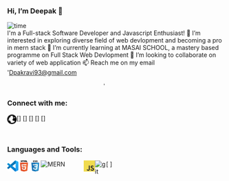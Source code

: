 ### Hi, I’m Deepak 👋  
  ![time](time.gif)                                              
I'm a Full-stack Software Developer and Javascript Enthusiast!
👀 I’m interested in exploring diverse field of web devlopment and becoming a pro in mern stack
🌱 I’m currently learning at MASAI SCHOOL, a mastery based programme on Full Stack Web Devlopment
💞️ I’m looking to collaborate on variety of web application
📫 Reach me on my email 'Dpakravi93@gmail.com

   
   
    
                                   '
 

  ### Connect with me:

  [<img align="left" alt="" width="22px" src="https://raw.githubusercontent.com/iconic/open-iconic/master/svg/globe.svg" />]
  [<img align="left" alt="" width="22px" src="https://cdn.jsdelivr.net/npm/simple-icons@v3/icons/youtube.svg" />]
  [<img align="left" alt="" width="22px" src="https://cdn.jsdelivr.net/npm/simple-icons@v3/icons/twitter.svg" />]
  [<img align="left" alt="" width="22px" src="https://cdn.jsdelivr.net/npm/simple-icons@v3/icons/facebook.svg" />]
  [<img align="left" alt="" width="22px" src="https://cdn.jsdelivr.net/npm/simple-icons@v3/icons/instagram.svg" />]

<br/>

  ### Languages and Tools:
  
  
[<img align="left" alt="Visual Studio Code" width="26px" src="https://raw.githubusercontent.com/github/explore/80688e429a7d4ef2fca1e82350fe8e3517d3494d/topics/visual-studio-code/visual-studio-code.png" />
<img align="left" alt="HTML5" width="26px" src="https://raw.githubusercontent.com/github/explore/80688e429a7d4ef2fca1e82350fe8e3517d3494d/topics/html/html.png" />
<img align="left" alt="CSS3" width="26px" src="https://raw.githubusercontent.com/github/explore/80688e429a7d4ef2fca1e82350fe8e3517d3494d/topics/css/css.png" />
<img align="left" alt="MERN" width="100px" src="https://camo.githubusercontent.com/85cf7e1a8b85221e81ba91cbce29c917b91a7390bb3ca06aa31cfd1eadd7fe60/68747470733a2f2f7777772e337269746563686e6f6c6f676965732e636f6d2f77702d636f6e74656e742f75706c6f6164732f323031392f31312f4d45524e2d537461636b2d547261696e696e672d696e2d50756e652d65313537353032323432373234342e706e67" />
<img align="left" alt="JavaScript" width="26px" src="https://raw.githubusercontent.com/github/explore/80688e429a7d4ef2fca1e82350fe8e3517d3494d/topics/javascript/javascript.png" />
<img align="left" alt="git" width="26px" src="https://cdn-icons-png.flaticon.com/512/25/25231.png" />]

<!---
Dkravi93/Dkravi93 is a ✨ special ✨ repository because its `README.md` (this file) appears on your GitHub profile.
You can click the Preview link to take a look at your changes.
--->
